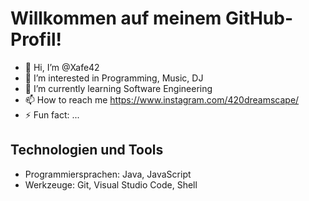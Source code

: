# Willkommen auf meinem GitHub-Profil!

- 👋 Hi, I’m @Xafe42
- 👀 I’m interested in Programming, Music, DJ
- 🌱 I’m currently learning Software Engineering
- 📫 How to reach me https://www.instagram.com/420dreamscape/
- ⚡ Fun fact: ...

## Technologien und Tools
- Programmiersprachen: Java, JavaScript
- Werkzeuge: Git, Visual Studio Code, Shell

<!---
Xafe42/Xafe42 is a ✨ special ✨ repository because its `README.md` (this file) appears on your GitHub profile.
You can click the Preview link to take a look at your changes.
--->
